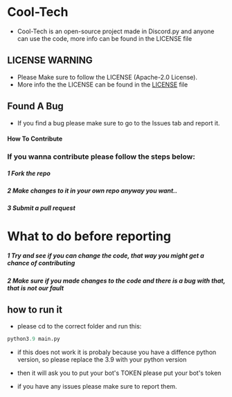 # Cool-Tech

- Cool-Tech is an open-source project made in Discord.py and anyone can use the code, more info can be found in the LICENSE file

## LICENSE WARNING
- Please Make sure to follow the LICENSE (Apache-2.0 License).
- More info the the LICENSE can be found in the [LICENSE](https://github.com/Sengolda/Cool-Tech/blob/dbe5932f785d31a0a998210cec21e1d87f46eb81/LICENSE) file

## Found A Bug 


- If you find a bug please make sure to go to the Issues tab and report it.

#### How To Contribute

### If you wanna contribute please follow the steps below:

##### 1 Fork the repo
##### 2 Make changes to it in your own repo anyway you want..
##### 3 Submit a pull request


# What to do before reporting

##### 1 Try and see if you can change the code, that way you might get a chance of contributing
##### 2 Make sure if you made changes to the code and there is a bug with that, that is not our fault


## how to run it
- please cd to the correct folder and run this:
```py
python3.9 main.py
```
- if this does not work it is probaly because you have a diffence python version, so please replace the 3.9 with your python version

- then it will ask you to put your bot's TOKEN please put your bot's token
- if you have any issues please make sure to report them.
